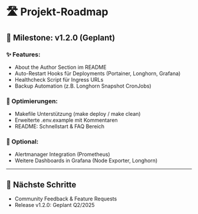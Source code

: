 # 🛣️ Projekt-Roadmap

## 🎯 Milestone: v1.2.0 (Geplant)

### ✨ Features:
- About the Author Section im README
- Auto-Restart Hooks für Deployments (Portainer, Longhorn, Grafana)
- Healthcheck Script für Ingress URLs
- Backup Automation (z.B. Longhorn Snapshot CronJobs)

### 🔧 Optimierungen:
- Makefile Unterstützung (make deploy / make clean)
- Erweiterte .env.example mit Kommentaren
- README: Schnellstart & FAQ Bereich

### 🧩 Optional:
- Alertmanager Integration (Prometheus)
- Weitere Dashboards in Grafana (Node Exporter, Longhorn)

---

## 📅 Nächste Schritte
- Community Feedback & Feature Requests
- Release v1.2.0: Geplant Q2/2025

